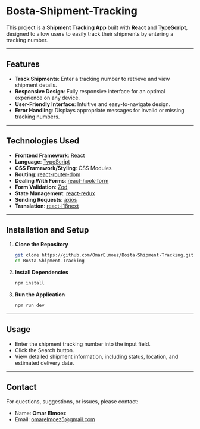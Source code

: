 # Bosta-Shipment-Tracking

This project is a **Shipment Tracking App** built with **React** and **TypeScript**, designed to allow users to easily
track their shipments by entering a tracking number.

---
## Features

- **Track Shipments**: Enter a tracking number to retrieve and view shipment details.
- **Responsive Design**: Fully responsive interface for an optimal experience on any device.
- **User-Friendly Interface**: Intuitive and easy-to-navigate design.
- **Error Handling**: Displays appropriate messages for invalid or missing tracking numbers.

---
## Technologies Used

- **Frontend Framework**: [React](https://reactjs.org/)
- **Language**: [TypeScript](https://www.typescriptlang.org/)
- **CSS Framework/Styling**: CSS Modules
- **Routing**: [react-router-dom](https://reactrouter.com/home)
- **Dealing With Forms**: [react-hook-form](https://react-hook-form.com/)
- **Form Validation**: [Zod](https://zod.dev/)
- **State Management**: [react-redux](https://react-redux.js.org/introduction/getting-started)
- **Sending Requests**: [axios](https://axios-http.com/docs/intro)
- **Translation**: [react-i18next](https://react.i18next.com/)
---

## Installation and Setup

1. **Clone the Repository**
   ```bash
   git clone https://github.com/OmarElmoez/Bosta-Shipment-Tracking.git
   cd Bosta-Shipment-Tracking

2. **Install Dependencies**
   ```bash
   npm install

3. **Run the Application**
   ```bash
   npm run dev

---

## Usage

- Enter the shipment tracking number into the input field.
- Click the Search button.
- View detailed shipment information, including status, location, and estimated delivery date.

---
## Contact

For questions, suggestions, or issues, please contact:

- Name: **Omar Elmoez**
- Email: [omarelmoez5@gmail.com](mailto:omarelmoez5@gmail.com)


